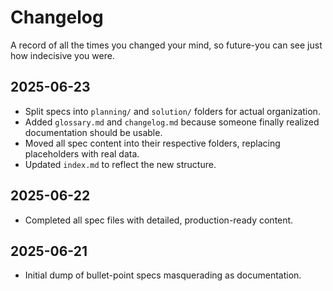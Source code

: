 # Changelog

A record of all the times you changed your mind, so future-you can see just how indecisive you were.

## 2025-06-23

- Split specs into `planning/` and `solution/` folders for actual organization.
- Added `glossary.md` and `changelog.md` because someone finally realized documentation should be usable.
- Moved all spec content into their respective folders, replacing placeholders with real data.
- Updated `index.md` to reflect the new structure.

## 2025-06-22

- Completed all spec files with detailed, production-ready content.

## 2025-06-21

- Initial dump of bullet-point specs masquerading as documentation.

